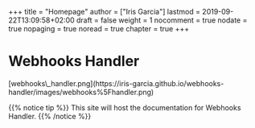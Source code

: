 +++
title = "Homepage"
author = ["Iris Garcia"]
lastmod = 2019-09-22T13:09:58+02:00
draft = false
weight = 1
nocomment = true
nodate = true
nopaging = true
noread = true
chapter = true
+++

<h1>Webhooks Handler</h1>
[webhooks\_handler.png](https://iris-garcia.github.io/webhooks-handler/images/webhooks%5Fhandler.png)

{{% notice tip %}}
This site will host the documentation for Webhooks Handler.
{{% /notice %}}

